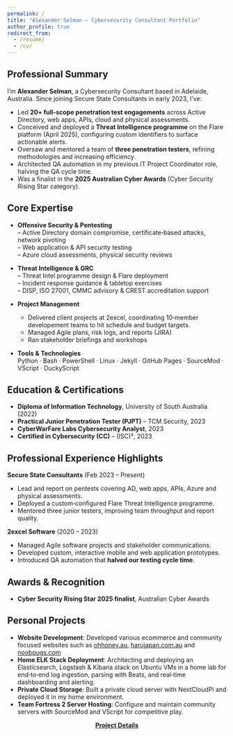 ```yaml
---
permalink: /
title: "Alexander Selman – Cybersecurity Consultant Portfolio"
author_profile: true
redirect_from: 
  - /resume/
  - /cv/
---
```


## Professional Summary

I’m **Alexander Selman**, a Cybersecurity Consultant based in Adelaide, Australia. Since joining Secure State Consultants in early 2023, I’ve:

- Led **20+ full‑scope penetration test engagements** across Active Directory, web apps, APIs, cloud and physical assessments.  
- Conceived and deployed a **Threat Intelligence programme** on the Flare platform (April 2025), configuring custom identifiers to surface actionable alerts.  
- Oversaw and mentored a team of **three penetration testers**, refining methodologies and increasing efficiency.  
- Architected QA automation in my previous IT Project Coordinator role, halving the QA cycle time.  
- Was a finalist in the **2025 Australian Cyber Awards** (Cyber Security Rising Star category).

## Core Expertise

- **Offensive Security & Pentesting**  
  – Active Directory domain compromise, certificate‑based attacks, network pivoting  
  – Web application & API security testing  
  – Azure cloud assessments, physical security reviews  

- **Threat Intelligence & GRC**  
  – Threat Intel programme design & Flare deployment  
  – Incident response guidance & tabletop exercises  
  – DISP, ISO 27001, CMMC advisory & CREST accreditation support  

- **Project Management**
  -  Delivered client projects at 2excel, coordinating 10‑member developement teams to hit schedule and budget targets.
  -  Managed Agile plans, risk logs, and reports (JIRA)
  -  Ran stakeholder briefings and workshops

- **Tools & Technologies**  
  Python · Bash · PowerShell · Linux · Jekyll · GitHub Pages · SourceMod · VScript · DuckyScript

## Education & Certifications

- **Diploma of Information Technology**, University of South Australia (2022)  
- **Practical Junior Penetration Tester (PJPT)** – TCM Security, 2023  
- **CyberWarFare Labs Cybersecurity Analyst**, 2023  
- **Certified in Cybersecurity (CC)** – (ISC)², 2023  

## Professional Experience Highlights

**Secure State Consultants** (Feb 2023 – Present)  
- Lead and report on pentests covering AD, web apps, APIs, Azure and physical assessments.  
- Deployed a custom‑configured Flare Threat Intelligence programme.  
- Mentored three junior testers, improving team throughput and report quality.

**2excel Software** (2020 – 2023)  
- Managed Agile software projects and stakeholder communications.
- Developed custom, interactive mobile and web application prototypes. 
- Introduced QA automation that **halved our testing cycle time**.

## Awards & Recognition

- **Cyber Security Rising Star 2025 finalist**, Australian Cyber Awards

## Personal Projects

- **Website Development**: Developed various ecommerce and community focused websites such as [ohhoney.au](https://ohhoney.au), [harujapan.com.au](https://harujapan.com.au) and [noobpugs.com](https://noobpugs.com)
- **Home ELK Stack Deployment**: Architecting and deploying an Elasticsearch, Logstash & Kibana stack on Ubuntu VMs in a home lab for end‑to‑end log ingestion, parsing with Beats, and real‑time dashboarding and alerting.
- **Private Cloud Storage**: Built a private cloud server with NextCloudPi and deployed it in my home environment.
- **Team Fortress 2 Server Hosting**: Configure and maintain community servers with SourceMod and VScript for competitive play.


<div align="center">   
  <a href="/projects"><strong>Project Details</strong></a>  
</div>
